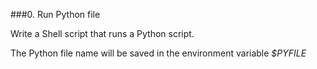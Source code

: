 ###0. Run Python file

Write a Shell script that runs a Python script.

The Python file name will be saved in the environment variable *$PYFILE*
